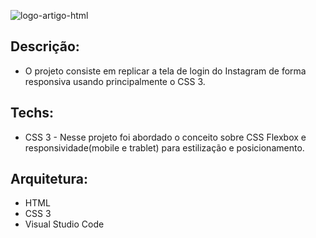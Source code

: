 ![logo-artigo-html](https://user-images.githubusercontent.com/6175226/98736150-37df4880-2383-11eb-8a1c-a4bb7fd1a2b7.png)



## Descrição:

- O projeto consiste em replicar a tela de login do Instagram de forma responsiva usando principalmente o CSS 3.

## Techs:

- CSS 3 - Nesse projeto foi abordado o conceito sobre CSS Flexbox e responsividade(mobile e trablet) para estilização e posicionamento.

## Arquitetura:

- HTML
- CSS 3
- Visual Studio Code

